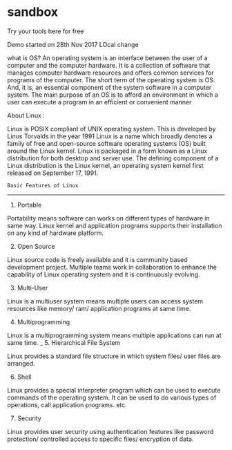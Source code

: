# sandbox
Try your tools here for free

Demo started on 28th Nov 2017 LOcal change
 

what is OS?
An operating system is an interface between the user of a computer and the computer hardware. It is a collection of software that manages computer hardware resources and offers common services for programs of the computer. The short term 
of the operating system is OS. And, it is, an essential component of the system software in a computer system. The main purpose of an OS is to afford an environment in which a user can execute a program in an efficient or convenient manner

About Linux :

Linux is POSIX compliant of UNIX operating system. This is developed by Linus Torvalds in the year 1991
Linux is a name which broadly denotes a family of free and open-source software operating systems (OS) built around the Linux kernel.
Linux is packaged in a form known as a Linux distribution for both desktop and server use.
The defining component of a Linux distribution is the Linux kernel, an operating system kernel first released on September 17, 1991.
 
	Basic Features of Linux
-------------------------------------------------------------------
1. Portable 

 Portability means software can works on different types of hardware in same way. 
Linux kernel and application programs supports their installation on any kind of hardware platform.

2. Open Source 

 Linux source code is freely available and it is community based development project.
 Multiple teams work in collaboration to enhance the capability of Linux operating system and it is continuously evolving.

3. Multi-User 

 Linux is a multiuser system means multiple users can access system resources like memory/ ram/ application programs at same time.

4. Multiprogramming 

 Linux is a multiprogramming system means multiple applications can run at same time.
_
5. Hierarchical File System 

Linux provides a standard file structure in which system files/ user files are arranged.

6. Shell 

 Linux provides a special interpreter program which can be used to execute commands of the operating system.
 It can be used to do various types of operations, call application programs. etc.


7. Security 

 Linux provides user security using authentication features like password protection/ controlled access to specific files/ encryption of data.
